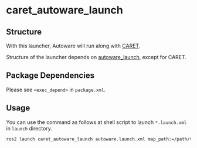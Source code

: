 # caret_autoware_launch

## Structure

With this launcher, Autoware will run along with [CARET](https://github.com/tier4/CARET_doc).

Structure of the launcher depends on [autoware_launch](../autoware_launch/README.md), except for CARET.

## Package Dependencies

Please see `<exec_depend>` in `package.xml`.

## Usage

You can use the command as follows at shell script to launch `*.launch.xml` in `launch` directory.

```bash
ros2 launch caret_autoware_launch autoware.launch.xml map_path:=/path/to/map_folder vehicle_model:=lexus sensor_model:=aip_xx1 caret_session:=autoware_launch_trace
```
